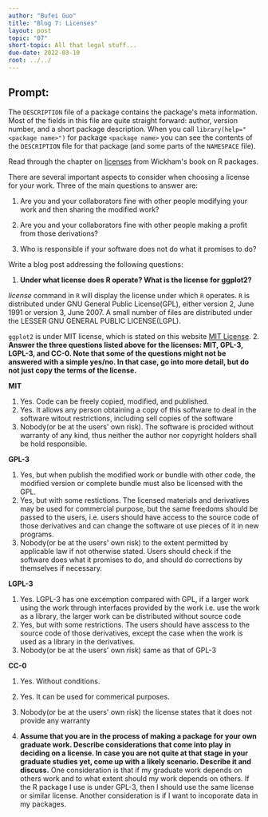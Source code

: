 ```yaml
---
author: "Bufei Guo"
title: "Blog 7: Licenses"
layout: post
topic: "07"
short-topic: All that legal stuff...
due-date: 2022-03-10
root: ../../
---
```


## Prompt:

The `DESCRIPTION` file of a package contains the package's meta information. Most of the fields in this file are quite straight forward: author, version number, and a short package description. When you call `library(help="<package name>")` for  package `<package name>` you can see the contents of the `DESCRIPTION` file for that package (and some parts of the `NAMESPACE` file).

Read through the chapter on [licenses](https://r-pkgs.org/license.html) from Wickham's book on R packages. 

There are several important aspects to consider when choosing a license for your work. 
Three of the main questions to answer are: 

1. Are you and your collaborators fine with other people modifying your work and then sharing the modified work?

2. Are you and your collaborators fine with other people making a profit from those derivations?

3. Who is responsible if your software does not do what it promises to do?


Write a blog post addressing the following questions: 

1. **Under what license does R operate? What is the license for ggplot2?**

*license* command in `R` will display the license under which `R` operates. `R` is distributed under GNU General Public License(GPL), either version 2, June 1991 
or version 3, June 2007. A small number of files are distributed under the LESSER GNU GENERAL PUBLIC LICENSE(LGPL).

`ggplot2` is under MIT license, which is stated on this website [MIT License](https://ggplot2.tidyverse.org/LICENSE.html).
2. **Answer the three questions listed above for the licenses: MIT, GPL-3,  LGPL-3, and CC-0. Note that some of the questions might not be answered with a simple yes/no. In that case, go into more detail, but do not just copy the terms of the license.**

**MIT**
1. Yes. Code can be freely copied, modified, and published.
2. Yes. It allows any person obtaining a copy of this software to deal in the software witout restrictions, including sell copies of the software
3. Nobody(or be at the users' own risk). The software is procided without warranty of any kind, thus neither the author nor copyright holders shall be hold 
responsible. 

**GPL-3**
1. Yes, but when publish the modified work or bundle with other code, the modified version or complete bundle must also be licensed with the GPL.
2. Yes, but with some restictions. The licensed materials and derivatives may be used for commercial purpose, but the same freedoms should be passed to the users,
i.e. users should have access to the source code of those derivatives and can change the software ot use pieces of it in new programs.
3. Nobody(or be at the users' own risk) to the extent permitted by applicable law if not otherwise stated. Users should check if the software does what it promises
to do, and should do corrections by themselves if necessary. 

**LGPL-3**
1. Yes. LGPL-3 has one excemption compared with GPL, if a larger work using the work through interfaces provided by the work i.e. use the work as a library,
 the larger work can be distributed without source code
2. Yes, but with some restrictions. The users should have asscess to the source code of those derivatives, except the case when the work is used as a library
in the derivatives.
3. Nobody(or be at the users' own risk) same as that of GPL-3

**CC-0**
1. Yes. Without conditions.
2. Yes. It can be used for commerical purposes.
3. Nobody(or be at the users' own risk) the license states that it does not provide any warranty 

3. **Assume that you are in the process of making a package for your own graduate work. Describe considerations that come into play in deciding on a license. In case you are not quite at that stage in your graduate studies yet, come up with a likely scenario. Describe it and discuss.**
One consideration is that if my graduate work depends on others work and to what extent should my work depends on others. If the R package I use is under GPL-3,
then I should use the same license or similar license. Another consideration is if I want to incoporate data in my packages.

